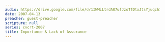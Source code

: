 ```yaml
---
audio: https://drive.google.com/file/d/1IWMiLtrdA87ufJzoTfDtxJtsYjuqch1e/view
date: 2007-04-13
preacher: guest-preacher
scripture: null
series: cvcrt-2007
title: Importance & Lack of Assurance
---
```

